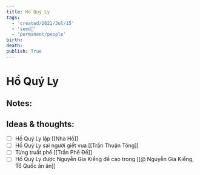```yaml
---
title: Hồ Quý Ly
tags:
  - 'created/2021/Jul/15'
  - 'seed🥜'
  - 'permanent/people'
birth: 
death: 
publish: True
---
```

# Hồ Quý Ly

## Notes:


## Ideas & thoughts:
- [ ] Hồ Quý Ly lập [[Nhà Hồ]]
- [ ] Hồ Quý Ly sai người giết vua [[Trần Thuận Tông]]
- [ ] Từng truất phế [[Trần Phế Đế]]
- [ ] Hồ Quý Ly được Nguyễn Gia Kiểng đề cao trong [[@ Nguyễn Gia Kiểng, Tổ Quốc ăn ăn]]
